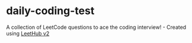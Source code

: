 # daily-coding-test
A collection of LeetCode questions to ace the coding interview! - Created using [LeetHub v2](https://github.com/arunbhardwaj/LeetHub-2.0)
